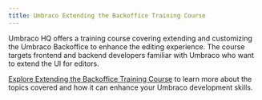 ```yaml
---
title: Umbraco Extending the Backoffice Training Course
---
```


Umbraco HQ offers a training course covering extending and customizing the Umbraco Backoffice to enhance the editing experience. The course targets frontend and backend developers familiar with Umbraco who want to extend the UI for editors.

[Explore Extending the Backoffice Training Course](https://umbraco.com/training/course-details/extending-the-backoffice/) to learn more about the topics covered and how it can enhance your Umbraco development skills.
